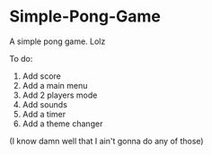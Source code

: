 # Simple-Pong-Game
A simple pong game.
Lolz

To do:
1. Add score
2. Add a main menu
3. Add 2 players mode
4. Add sounds
5. Add a timer
6. Add a theme changer

(I know damn well that I ain't gonna do any of those)
